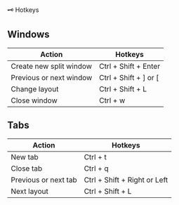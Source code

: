 

🗝 Hotkeys

## Windows

| Action | Hotkeys |
| ------ | ------- |
| Create new split window | Ctrl + Shift + Enter |
| Previous or next window | Ctrl + Shift + ] or [ |
| Change layout | Ctrl + Shift + L |
| Close window | Ctrl + w |

## Tabs

| Action | Hotkeys |
| ------ | ------- |
| New tab | Ctrl + t |
| Close tab | Ctrl + q |
| Previous or next tab | Ctrl + Shift + Right or Left |
| Next layout | Ctrl + Shift + L |
